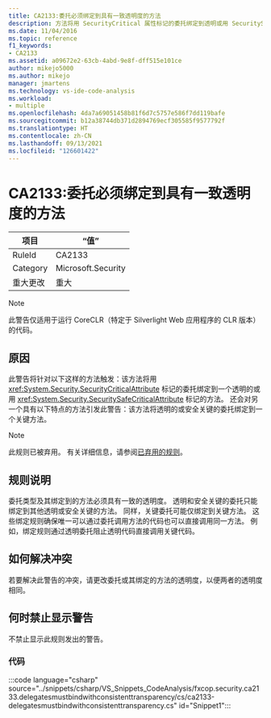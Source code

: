 ```yaml
---
title: CA2133:委托必须绑定到具有一致透明度的方法
description: 方法将用 SecurityCritical 属性标记的委托绑定到透明或用 SecuritySafeCritical 属性标记的方法，或者将透明或安全关键的委托绑定到关键方法。
ms.date: 11/04/2016
ms.topic: reference
f1_keywords:
- CA2133
ms.assetid: a09672e2-63cb-4abd-9e8f-dff515e101ce
author: mikejo5000
ms.author: mikejo
manager: jmartens
ms.technology: vs-ide-code-analysis
ms.workload:
- multiple
ms.openlocfilehash: 4da7a69051458b81f6d7c5757e586f7dd119bafe
ms.sourcegitcommit: b12a38744db371d2894769ecf305585f9577792f
ms.translationtype: HT
ms.contentlocale: zh-CN
ms.lasthandoff: 09/13/2021
ms.locfileid: "126601422"
---
```

# <a name="ca2133-delegates-must-bind-to-methods-with-consistent-transparency"></a>CA2133:委托必须绑定到具有一致透明度的方法

|项目|“值”|
|-|-|
|RuleId|CA2133|
|Category|Microsoft.Security|
|重大更改|重大|

> [!NOTE]
> 此警告仅适用于运行 CoreCLR（特定于 Silverlight Web 应用程序的 CLR 版本）的代码。

## <a name="cause"></a>原因
此警告将针对以下这样的方法触发：该方法将用 <xref:System.Security.SecurityCriticalAttribute> 标记的委托绑定到一个透明的或用 <xref:System.Security.SecuritySafeCriticalAttribute> 标记的方法。 还会对另一个具有以下特点的方法引发此警告：该方法将透明的或安全关键的委托绑定到一个关键方法。

> [!NOTE]
> 此规则已被弃用。 有关详细信息，请参阅[已弃用的规则](fxcop-unported-deprecated-rules.md)。

## <a name="rule-description"></a>规则说明

委托类型及其绑定到的方法必须具有一致的透明度。 透明和安全关键的委托只能绑定到其他透明或安全关键的方法。 同样，关键委托可能仅绑定到关键方法。 这些绑定规则确保唯一可以通过委托调用方法的代码也可以直接调用同一方法。 例如，绑定规则通过透明委托阻止透明代码直接调用关键代码。

## <a name="how-to-fix-violations"></a>如何解决冲突

若要解决此警告的冲突，请更改委托或其绑定的方法的透明度，以便两者的透明度相同。

## <a name="when-to-suppress-warnings"></a>何时禁止显示警告

不禁止显示此规则发出的警告。

### <a name="code"></a>代码

:::code language="csharp" source="../snippets/csharp/VS_Snippets_CodeAnalysis/fxcop.security.ca2133.delegatesmustbindwithconsistenttransparency/cs/ca2133-delegatesmustbindwithconsistenttransparency.cs" id="Snippet1":::
